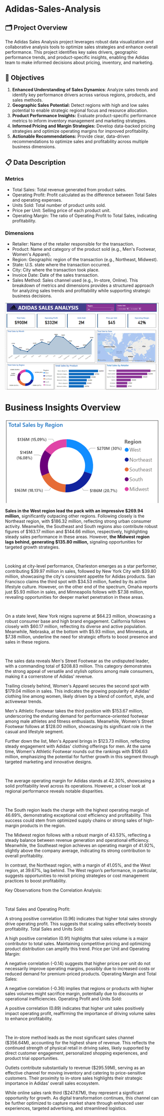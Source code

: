 # Adidas-Sales-Analysis
## 🗂️ Project Overview
The Adidas Sales Analysis project leverages robust data visualization and collaborative analysis tools to optimize sales strategies and enhance overall performance. This project identifies key sales drivers, geographic performance trends, and product-specific insights, enabling the Adidas team to make informed decisions about pricing, inventory, and marketing.

## 🎯 Objectives
1. **Enhanced Understanding of Sales Dynamics**: Analyze sales trends and identify key performance drivers across various regions, products, and sales methods.
2. **Geographic Sales Potential:** Detect regions with high and low sales potential to enable strategic regional focus and resource allocation.
3. **Product Performance Insights:** Evaluate product-specific performance metrics to inform inventory management and marketing strategies.
4. **Informed Pricing and Margin Strategies:** Develop data-backed pricing strategies and optimize operating margins for improved profitability.
5. **Actionable Recommendations:** Provide clear, data-driven recommendations to optimize sales and profitability across multiple business dimensions.
   
## 📋 Data Description
### Metrics
- Total Sales: Total revenue generated from product sales.
- Operating Profit: Profit calculated as the difference between Total Sales and operating expenses.
- Units Sold: Total number of product units sold.
- Price per Unit: Selling price of each product unit.
- Operating Margin: The ratio of Operating Profit to Total Sales, indicating profitability.

### Dimensions
- Retailer: Name of the retailer responsible for the transaction.
- Product: Name and category of the product sold (e.g., Men's Footwear, Women's Apparel).
- Region: Geographic region of the transaction (e.g., Northeast, Midwest).
- State: U.S. state where the transaction occurred.
- City: City where the transaction took place.
- Invoice Date: Date of the sales transaction.
- Sales Method: Sales channel used (e.g., In-store, Online).
This breakdown of metrics and dimensions provides a structured approach for analyzing sales trends and profitability while supporting strategic business decisions.

<p align="center">
  <img src="https://github.com/Sopyaan/Adidas-Sales-Analysis/blob/main/images/dashboard.png", width="" height="">
</p>

# Business Insights Overview
<p align="center">
  <img src="https://github.com/Sopyaan/Adidas-Sales-Analysis/blob/main/images/Region.png", width="" height="">
</p>

**Sales in the West region lead the pack with an impressive $269.94 million,** significantly outpacing other regions. Following closely is the Northeast region, with $186.32 million, reflecting strong urban consumer activity. Meanwhile, the Southeast and South regions also contribute robust figures of $163.17 million and $144.66 million, respectively, highlighting steady sales performance in these areas. However, **the Midwest region lags behind, generating $135.80 million,** signaling opportunities for targeted growth strategies.

<p align="center">
  <img src="", width="" height="">
</p>

Looking at city-level performance, Charleston emerges as a star performer, contributing $39.97 million in sales, followed by New York City with $39.80 million, showcasing the city's consistent appetite for Adidas products. San Francisco claims the third spot with $34.53 million, fueled by its active lifestyle culture. However, on the other end of the spectrum, Omaha reports just $5.93 million in sales, and Minneapolis follows with $7.38 million, revealing opportunities for deeper market penetration in these areas.

<p align="center">
  <img src="", width="" height="">
</p>

On a state level, New York reigns supreme at $64.23 million, showcasing a robust consumer base and high brand engagement. California follows closely with $60.17 million, reflecting its diverse and active population. Meanwhile, Nebraska, at the bottom with $5.93 million, and Minnesota, at $7.38 million, underline the need for strategic efforts to boost presence and sales in these regions.

<p align="center">
  <img src="", width="" height="">
</p>

The sales data reveals Men's Street Footwear as the undisputed leader, with a commanding total of $208.83 million. This category demonstrates the strong appeal of versatile and stylish options among male consumers, making it a cornerstone of Adidas' revenue.

Trailing closely behind, Women's Apparel secures the second spot with $179.04 million in sales. This indicates the growing popularity of Adidas' clothing line among women, likely driven by a blend of comfort, style, and activewear trends.

Men's Athletic Footwear takes the third position with $153.67 million, underscoring the enduring demand for performance-oriented footwear among male athletes and fitness enthusiasts. Meanwhile, Women's Street Footwear follows at $128.00 million, showcasing its significant role in the casual and lifestyle segment.

Further down the list, Men's Apparel brings in $123.73 million, reflecting steady engagement with Adidas' clothing offerings for men. At the same time, Women's Athletic Footwear rounds out the rankings with $106.63 million, emphasizing the potential for further growth in this segment through targeted marketing and innovative designs.

<p align="center">
  <img src="", width="" height="">
</p>

The average operating margin for Adidas stands at 42.30%, showcasing a solid profitability level across its operations. However, a closer look at regional performance reveals notable disparities.

<p align="center">
  <img src="", width="" height="">
</p>

The South region leads the charge with the highest operating margin of 46.69%, demonstrating exceptional cost efficiency and profitability. This success could stem from optimized supply chains or strong sales of high-margin products in the region.

The Midwest region follows with a robust margin of 43.53%, reflecting a steady balance between revenue generation and operational efficiency. Meanwhile, the Southeast region achieves an operating margin of 41.92%, slightly above the company average, indicating its strong contribution to overall profitability.

In contrast, the Northeast region, with a margin of 41.05%, and the West region, at 39.67%, lag behind. The West region’s performance, in particular, suggests opportunities to revisit pricing strategies or cost management practices to boost profitability.

Key Observations from the Correlation Analysis:
<p align="center">
  <img src="", width="" height="">
</p>

Total Sales and Operating Profit:

A strong positive correlation (0.96) indicates that higher total sales strongly drive operating profit. This suggests that scaling sales effectively boosts profitability.
Total Sales and Units Sold:

A high positive correlation (0.91) highlights that sales volume is a major contributor to total sales. Maintaining competitive pricing and optimizing product distribution can amplify this trend.
Price per Unit and Operating Margin:

A negative correlation (-0.14) suggests that higher prices per unit do not necessarily improve operating margins, possibly due to increased costs or reduced demand for premium-priced products.
Operating Margin and Total Sales:

A negative correlation (-0.36) implies that regions or products with higher sales volumes might sacrifice margin, potentially due to discounts or operational inefficiencies.
Operating Profit and Units Sold:

A positive correlation (0.89) indicates that higher unit sales positively impact operating profit, reaffirming the importance of driving volume sales to enhance profitability.

<p align="center">
  <img src="", width="" height="">
</p>

The in-store method leads as the most significant sales channel ($356.64M), accounting for the highest share of revenue. This reflects the continued strength of physical retail in driving sales, likely supported by direct customer engagement, personalized shopping experiences, and product trial opportunities.

Outlets contribute substantially to revenue ($295.59M), serving as an effective channel for moving inventory and catering to price-sensitive customers. Their proximity to in-store sales highlights their strategic importance in Adidas’ overall sales ecosystem.

While online sales rank third ($247.67M), they represent a significant opportunity for growth. As digital transformation continues, this channel can be further optimized to capture market share through enhanced user experiences, targeted advertising, and streamlined logistics.
